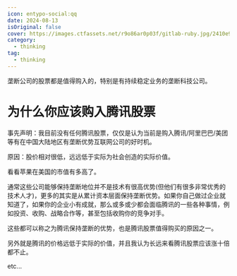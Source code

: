 ```yaml
---
icon: entypo-social:qq
date: 2024-08-13
isOriginal: false
cover: https://images.ctfassets.net/r9o86ar0p03f/gitlab-ruby.jpg/2410e971cd4362d087948f7eeea512d4/gitlab-ruby.jpg?fm=webp&w=820&h=500
category:
  - thinking
tag:
  - thinking
---
```


垄断公司的股票都是值得购入的，特别是有持续稳定业务的垄断科技公司。

<!-- more -->

# 为什么你应该购入腾讯股票

事先声明：我目前没有任何腾讯股票，仅仅是认为当前是购入腾讯/阿里巴巴/美团等有在中国大陆地区有垄断优势互联网公司的好时机。

原因：股价相对很低，远远低于实际为社会创造的实际价值。

看看苹果在美国的市值有多高了。

通常这些公司能够保持垄断地位并不是技术有很高优势(但他们有很多非常优秀的技术人才)，更多的其实是从累计资本层面保持垄断优势。如果你自己做过企业就知道了，如果你的企业小有成就，那么或多或少都会面临腾讯的一些各种事情，例如投资、收购、战略合作等，甚至包括收购你的竞争对手。

这些都可以称之为腾讯保持垄断的优势，也是腾讯股票值得购买的原因之一。

另外就是腾讯的价格远低于实际的价值，并且我认为长远来看腾讯股票应该涨十倍都不止。

etc...
